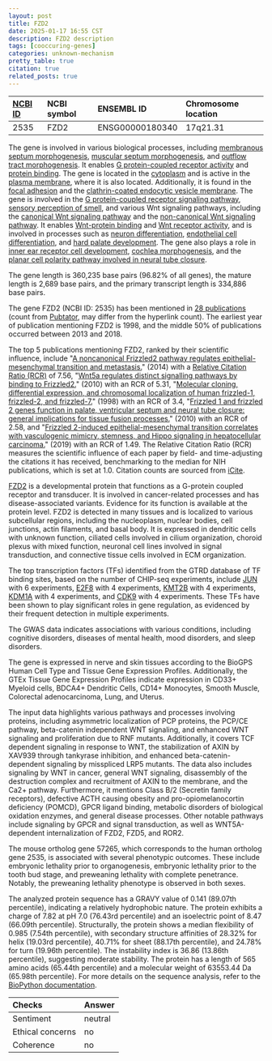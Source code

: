 ```yaml
---
layout: post
title: FZD2
date: 2025-01-17 16:55 CST
description: FZD2 description
tags: [cooccuring-genes]
categories: unknown-mechanism
pretty_table: true
citation: true
related_posts: true
---
```




| [NCBI ID](https://www.ncbi.nlm.nih.gov/gene/2535) | NCBI symbol | ENSEMBL ID | Chromosome location |
| :-------- | :------- | :-------- | :------- |
| 2535  | FZD2 | ENSG00000180340 | 17q21.31 |



The gene is involved in various biological processes, including [membranous septum morphogenesis](https://amigo.geneontology.org/amigo/term/GO:0003149), [muscular septum morphogenesis](https://amigo.geneontology.org/amigo/term/GO:0003150), and [outflow tract morphogenesis](https://amigo.geneontology.org/amigo/term/GO:0003151). It enables [G protein-coupled receptor activity](https://amigo.geneontology.org/amigo/term/GO:0004930) and [protein binding](https://amigo.geneontology.org/amigo/term/GO:0005515). The gene is located in the [cytoplasm](https://amigo.geneontology.org/amigo/term/GO:0005737) and is active in the [plasma membrane](https://amigo.geneontology.org/amigo/term/GO:0005886), where it is also located. Additionally, it is found in the [focal adhesion](https://amigo.geneontology.org/amigo/term/GO:0005925) and the [clathrin-coated endocytic vesicle membrane](https://amigo.geneontology.org/amigo/term/GO:0030669). The gene is involved in the [G protein-coupled receptor signaling pathway](https://amigo.geneontology.org/amigo/term/GO:0007186), [sensory perception of smell](https://amigo.geneontology.org/amigo/term/GO:0007608), and various Wnt signaling pathways, including the [canonical Wnt signaling pathway](https://amigo.geneontology.org/amigo/term/GO:0060070) and the [non-canonical Wnt signaling pathway](https://amigo.geneontology.org/amigo/term/GO:0035567). It enables [Wnt-protein binding](https://amigo.geneontology.org/amigo/term/GO:0017147) and [Wnt receptor activity](https://amigo.geneontology.org/amigo/term/GO:0042813), and is involved in processes such as [neuron differentiation](https://amigo.geneontology.org/amigo/term/GO:0030182), [endothelial cell differentiation](https://amigo.geneontology.org/amigo/term/GO:0045446), and [hard palate development](https://amigo.geneontology.org/amigo/term/GO:0060022). The gene also plays a role in [inner ear receptor cell development](https://amigo.geneontology.org/amigo/term/GO:0060119), [cochlea morphogenesis](https://amigo.geneontology.org/amigo/term/GO:0090103), and the [planar cell polarity pathway involved in neural tube closure](https://amigo.geneontology.org/amigo/term/GO:0090179).


The gene length is 360,235 base pairs (96.82% of all genes), the mature length is 2,689 base pairs, and the primary transcript length is 334,886 base pairs.


The gene FZD2 (NCBI ID: 2535) has been mentioned in [28 publications](https://pubmed.ncbi.nlm.nih.gov/?term=%22FZD2%22) (count from [Pubtator](https://academic.oup.com/nar/article/47/W1/W587/5494727), may differ from the hyperlink count). The earliest year of publication mentioning FZD2 is 1998, and the middle 50% of publications occurred between 2013 and 2018.


The top 5 publications mentioning FZD2, ranked by their scientific influence, include "[A noncanonical Frizzled2 pathway regulates epithelial-mesenchymal transition and metastasis.](https://pubmed.ncbi.nlm.nih.gov/25417160)" (2014) with a [Relative Citation Ratio (RCR)](https://journals.plos.org/plosbiology/article?id=10.1371/journal.pbio.1002541) of 7.56, "[Wnt5a regulates distinct signalling pathways by binding to Frizzled2.](https://pubmed.ncbi.nlm.nih.gov/19910923)" (2010) with an RCR of 5.31, "[Molecular cloning, differential expression, and chromosomal localization of human frizzled-1, frizzled-2, and frizzled-7.](https://pubmed.ncbi.nlm.nih.gov/9813155)" (1998) with an RCR of 3.4, "[Frizzled 1 and frizzled 2 genes function in palate, ventricular septum and neural tube closure: general implications for tissue fusion processes.](https://pubmed.ncbi.nlm.nih.gov/20940229)" (2010) with an RCR of 2.58, and "[Frizzled 2-induced epithelial-mesenchymal transition correlates with vasculogenic mimicry, stemness, and Hippo signaling in hepatocellular carcinoma.](https://pubmed.ncbi.nlm.nih.gov/30677195)" (2019) with an RCR of 1.49. The Relative Citation Ratio (RCR) measures the scientific influence of each paper by field- and time-adjusting the citations it has received, benchmarking to the median for NIH publications, which is set at 1.0. Citation counts are sourced from [iCite](https://icite.od.nih.gov).


[FZD2](https://www.proteinatlas.org/ENSG00000180340-FZD2) is a developmental protein that functions as a G-protein coupled receptor and transducer. It is involved in cancer-related processes and has disease-associated variants. Evidence for its function is available at the protein level. FZD2 is detected in many tissues and is localized to various subcellular regions, including the nucleoplasm, nuclear bodies, cell junctions, actin filaments, and basal body. It is expressed in dendritic cells with unknown function, ciliated cells involved in cilium organization, choroid plexus with mixed function, neuronal cell lines involved in signal transduction, and connective tissue cells involved in ECM organization.


The top transcription factors (TFs) identified from the GTRD database of TF binding sites, based on the number of CHIP-seq experiments, include [JUN](https://www.ncbi.nlm.nih.gov/gene/3725) with 6 experiments, [E2F8](https://www.ncbi.nlm.nih.gov/gene/79733) with 4 experiments, [KMT2B](https://www.ncbi.nlm.nih.gov/gene/9757) with 4 experiments, [KDM1A](https://www.ncbi.nlm.nih.gov/gene/23028) with 4 experiments, and [CDK9](https://www.ncbi.nlm.nih.gov/gene/1025) with 4 experiments. These TFs have been shown to play significant roles in gene regulation, as evidenced by their frequent detection in multiple experiments.



The GWAS data indicates associations with various conditions, including cognitive disorders, diseases of mental health, mood disorders, and sleep disorders.



The gene is expressed in nerve and skin tissues according to the BioGPS Human Cell Type and Tissue Gene Expression Profiles. Additionally, the GTEx Tissue Gene Expression Profiles indicate expression in CD33+ Myeloid cells, BDCA4+ Dendritic Cells, CD14+ Monocytes, Smooth Muscle, Colorectal adenocarcinoma, Lung, and Uterus.


The input data highlights various pathways and processes involving proteins, including asymmetric localization of PCP proteins, the PCP/CE pathway, beta-catenin independent WNT signaling, and enhanced WNT signaling and proliferation due to RNF mutants. Additionally, it covers TCF dependent signaling in response to WNT, the stabilization of AXIN by XAV939 through tankyrase inhibition, and enhanced beta-catenin-dependent signaling by misspliced LRP5 mutants. The data also includes signaling by WNT in cancer, general WNT signaling, disassembly of the destruction complex and recruitment of AXIN to the membrane, and the Ca2+ pathway. Furthermore, it mentions Class B/2 (Secretin family receptors), defective ACTH causing obesity and pro-opiomelanocortin deficiency (POMCD), GPCR ligand binding, metabolic disorders of biological oxidation enzymes, and general disease processes. Other notable pathways include signaling by GPCR and signal transduction, as well as WNT5A-dependent internalization of FZD2, FZD5, and ROR2.


The mouse ortholog gene 57265, which corresponds to the human ortholog gene 2535, is associated with several phenotypic outcomes. These include embryonic lethality prior to organogenesis, embryonic lethality prior to the tooth bud stage, and preweaning lethality with complete penetrance. Notably, the preweaning lethality phenotype is observed in both sexes.


The analyzed protein sequence has a GRAVY value of 0.141 (89.07th percentile), indicating a relatively hydrophobic nature. The protein exhibits a charge of 7.82 at pH 7.0 (76.43rd percentile) and an isoelectric point of 8.47 (66.09th percentile). Structurally, the protein shows a median flexibility of 0.985 (7.54th percentile), with secondary structure affinities of 28.32% for helix (19.03rd percentile), 40.71% for sheet (88.17th percentile), and 24.78% for turn (19.96th percentile). The instability index is 36.86 (13.86th percentile), suggesting moderate stability. The protein has a length of 565 amino acids (65.44th percentile) and a molecular weight of 63553.44 Da (65.98th percentile). For more details on the sequence analysis, refer to the [BioPython documentation](https://biopython.org/docs/1.75/api/Bio.SeqUtils.ProtParam.html).





| Checks    | Answer |
| :-------- | :------- |
| Sentiment  | neutral   |
| Ethical concerns | no     |
| Coherence    | no    |